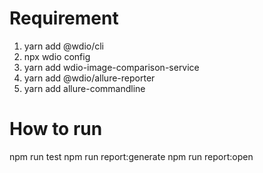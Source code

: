 # Requirement
1. yarn add @wdio/cli
2. npx wdio config
3. yarn add wdio-image-comparison-service
4. yarn add @wdio/allure-reporter
5. yarn add allure-commandline

# How to run
npm run test
npm run report:generate
npm run report:open